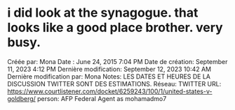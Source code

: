 # i did look at the synagogue. that looks like a  good place brother. very busy.

Créée par: Mona
Date : June 24, 2015 7:04 PM
Date de création: September 11, 2023 4:12 PM
Dernière modification: September 12, 2023 10:42 AM
Dernière modification par: Mona
Notes: LES DATES ET HEURES DE LA DISCUSSION TWITTER SONT DES ESTIMATIONS.
Réseau: TWITTER
URL: https://www.courtlistener.com/docket/6259243/100/1/united-states-v-goldberg/
person: AFP Federal Agent as mohamadmo7